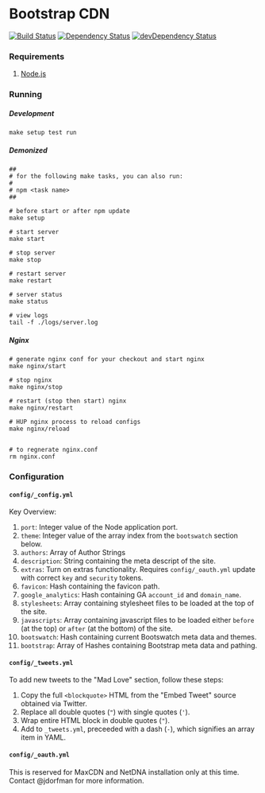 # Bootstrap CDN
[![Build Status](https://travis-ci.org/MaxCDN/bootstrap-cdn.png?branch=master)](https://travis-ci.org/MaxCDN/bootstrap-cdn)
[![Dependency Status](https://david-dm.org/MaxCDN/bootstrap-cdn.svg)](https://david-dm.org/MaxCDN/bootstrap-cdn)
[![devDependency Status](https://david-dm.org/MaxCDN/bootstrap-cdn/dev-status.svg)](https://david-dm.org/MaxCDN/bootstrap-cdn#info=devDependencies)

### Requirements

1. [Node.js](http://nodejs.org/)

### Running

##### Development

```
make setup test run
```

##### Demonized

```
##
# for the following make tasks, you can also run:
#
# npm <task name>
##

# before start or after npm update
make setup

# start server
make start

# stop server
make stop

# restart server
make restart

# server status
make status

# view logs
tail -f ./logs/server.log
```

##### Nginx

```
# generate nginx conf for your checkout and start nginx
make nginx/start

# stop nginx
make nginx/stop

# restart (stop then start) nginx
make nginx/restart

# HUP nginx process to reload configs
make nginx/reload


# to regnerate nginx.conf
rm nginx.conf
```

### Configuration

#### `config/_config.yml`

Key Overview:

1. `port`: Integer value of the Node application port.
2. `theme`: Integer value of the array index from the `bootswatch` section below.
3. `authors`: Array of Author Strings
4. `description`: String containing the meta descript of the site.
5. `extras`: Turn on extras functionality. Requires `config/_oauth.yml` update with correct `key` and `security` tokens.
5. `favicon`: Hash containing the favicon path.
6. `google_analytics`: Hash containing GA `account_id` and `domain_name`.
7. `stylesheets`: Array containing stylesheet files to be loaded at the top of the site.
8. `javascripts`: Array containing javascript files to be loaded either `before` (at the top) or `after` (at the bottom) of the site.
9. `bootswatch`: Hash containing current Bootswatch meta data and themes.
10. `bootstrap`: Array of Hashes containing Bootstrap meta data and pathing.

#### `config/_tweets.yml`

To add new tweets to the "Mad Love" section, follow these steps:

1. Copy the full `<blockquote>` HTML from the "Embed Tweet" source obtained via Twitter.
2. Replace all double quotes (`"`) with single quotes (`'`).
3. Wrap entire HTML block in double quotes (`"`).
4. Add to `_tweets.yml`, preceeded with a dash (`-`), which signifies an array item in YAML.

#### `config/_oauth.yml`

This is reserved for MaxCDN and NetDNA installation only at this time. Contact @jdorfman for more information.

